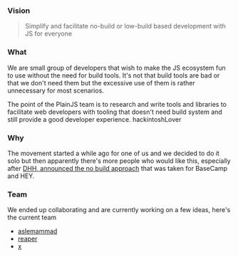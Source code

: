 ### Vision

> Simplify and facilitate no-build or low-build based development with JS for
> everyone

### What

We are small group of developers that wish to make the JS ecosystem fun to use
without the need for build tools. It's not that build tools are bad or that we
don't need them but the excessive use of them is rather unnecessary for most
scenarios.

The point of the PlainJS team is to research and write tools and libraries to
facilitate web developers with tooling that doesn't need build system and still
provide a good developer experience. hackintoshLover

### Why

The movement started a while ago for one of us and we decided to do it solo but
then apparently there's more people who would like this, especially after
[DHH, announced the no build approach](https://world.hey.com/dhh/you-can-t-get-faster-than-no-build-7a44131c)
that was taken for BaseCamp and HEY.

### Team

We ended up collaborating and are currently working on a few ideas, here's the current team

- [aslemammad](https://github.com/aslemammad)
- [reaper](https://reaper.is)
- [x](https://github.com/ije)
